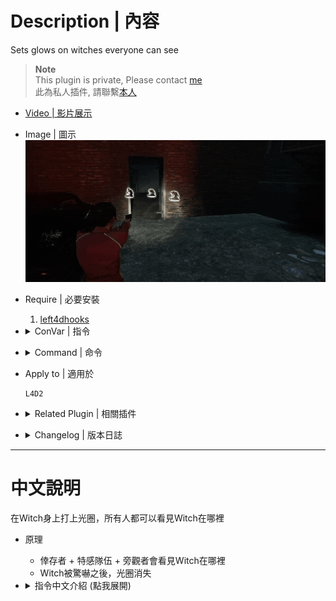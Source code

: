# Description | 內容
Sets glows on witches everyone can see

> __Note__ <br/>
This plugin is private, Please contact [me](https://github.com/fbef0102/Game-Private_Plugin#私人插件列表-private-plugins-list)<br/>
此為私人插件, 請聯繫[本人](https://github.com/fbef0102/Game-Private_Plugin#私人插件列表-private-plugins-list)

* [Video | 影片展示](https://youtu.be/gmylMHJX8lc)

* Image | 圖示
	<br/>![witch_glow_1](image/witch_glow_1.gif)

* Require | 必要安裝
	1. [left4dhooks](https://forums.alliedmods.net/showthread.php?t=321696)

* <details><summary>ConVar | 指令</summary>

	* cfg/sourcemod/witch_glow.cfg
		```php
		// 0=Plugin off, 1=Plugin on.
		witch_glow_enable "1"

		// Witch glow color, Three values between 0-255 separated by spaces. RGB Color255 - Red Green Blue.
		witch_glow_color "255 255 255"

		// Witch Glow max Range (0=No maximum distance)
		witch_glow_max_range "0"

		// Minimum distance that the client must be from the witch to start glowing
		witch_glow_min_range "300"

		// If 1, remove witch glow if someone startles witch
		witch_glow_kill_startle "1"

		// Which teams can see the Witch glow
		// 0 = NONE, 1 = SURVIVOR, 2 = INFECTED, 4 = SPECTATOR.
		// Add numbers greater than 0 for multiple options.
		// Example: "3", enables for SURVIVOR and INFECTED.
		witch_glow_for_team "6"
		```
</details>

* <details><summary>Command | 命令</summary>

	None
</details>

* Apply to | 適用於
	```
	L4D2
	```

* <details><summary>Related Plugin | 相關插件</summary>

	1. [l4d2_tank_glow](/L4D_插件/Tank_坦克/l4d2_tank_glow): Sets glows on tanks everyone can see
		* 在Tank身上打上光圈，所有人都可以看見Tank在哪裡
</details>

* <details><summary>Changelog | 版本日誌</summary>

	* v1.0 (2023-12-05)
		* Initial Release
</details>

- - - -
# 中文說明
在Witch身上打上光圈，所有人都可以看見Witch在哪裡

* 原理
	* 倖存者 + 特感隊伍 + 旁觀者會看見Witch在哪裡
	* Witch被驚嚇之後，光圈消失

* <details><summary>指令中文介紹 (點我展開)</summary>

	* cfg/sourcemod/witch_glow.cfg
		```php
		// 0=關閉插件, 1=啟動插件
		witch_glow_enable "1"

		// Witch的光圈顏色，填入RGB三色 (三個數值介於0~255，需要空格)
		witch_glow_color "255 255 255"

		// Witch的光圈顏色最遠範圍 (0=無限制)
		witch_glow_max_range "0"

		// Witch的光圈顏色在這範圍內不會發光
		witch_glow_min_range "300"

		// 為1時，如果Witch被驚嚇則關閉光圈
		witch_glow_kill_startle "1"

		// 哪些隊伍可以看見Witch的光圈
		// 0 = 無, 1 = 倖存者, 2 = 特感隊伍, 4 = 旁觀者.
		// 請將數字相加起來
		// 舉例: "3"=倖存者+特感隊伍
		witch_glow_for_team "6"
		```
</details>